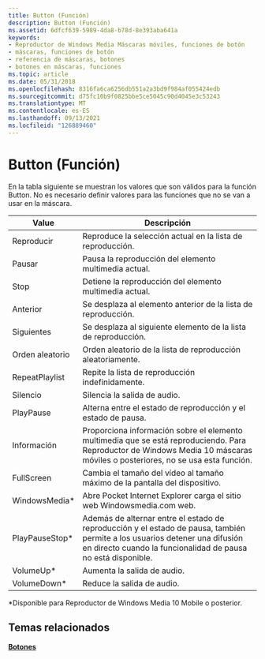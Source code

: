 ```yaml
---
title: Button (Función)
description: Button (Función)
ms.assetid: 6dfcf639-5989-4da8-b78d-8e393aba641a
keywords:
- Reproductor de Windows Media Máscaras móviles, funciones de botón
- máscaras, funciones de botón
- referencia de máscaras, botones
- botones en máscaras, funciones
ms.topic: article
ms.date: 05/31/2018
ms.openlocfilehash: 8316fa6ca6256db551a2a3bd9f984af055424edb
ms.sourcegitcommit: d75fc10b9f0825bbe5ce5045c90d4045e3c53243
ms.translationtype: MT
ms.contentlocale: es-ES
ms.lasthandoff: 09/13/2021
ms.locfileid: "126889460"
---
```

# <a name="button-function"></a>Button (Función)

En la tabla siguiente se muestran los valores que son válidos para la función Button. No es necesario definir valores para las funciones que no se van a usar en la máscara.



| Value           | Descripción                                                                                                                                                  |
|-----------------|--------------------------------------------------------------------------------------------------------------------------------------------------------------|
| Reproducir            | Reproduce la selección actual en la lista de reproducción.                                                                                                                 |
| Pausar           | Pausa la reproducción del elemento multimedia actual.                                                                                                                   |
| Stop            | Detiene la reproducción del elemento multimedia actual.                                                                                                                    |
| Anterior            | Se desplaza al elemento anterior de la lista de reproducción.                                                                                                                  |
| Siguientes            | Se desplaza al siguiente elemento de la lista de reproducción.                                                                                                                      |
| Orden aleatorio         | Orden aleatorio de la lista de reproducción aleatoriamente.                                                                                                                              |
| RepeatPlaylist  | Repite la lista de reproducción indefinidamente.                                                                                                                           |
| Silencio            | Silencia la salida de audio.                                                                                                                                   |
| PlayPause       | Alterna entre el estado de reproducción y el estado de pausa.                                                                                                          |
| Información            | Proporciona información sobre el elemento multimedia que se está reproduciendo. Para Reproductor de Windows Media 10 máscaras móviles o posteriores, no se usa esta función.                     |
| FullScreen      | Cambia el tamaño del vídeo al tamaño máximo de la pantalla del dispositivo.                                                                                                 |
| WindowsMedia\*  | Abre Pocket Internet Explorer carga el sitio web Windowsmedia.com web.                                                                                       |
| PlayPauseStop\* | Además de alternar entre el estado de reproducción y el estado de pausa, también permite a los usuarios detener una difusión en directo cuando la funcionalidad de pausa no está disponible. |
| VolumeUp\*      | Aumenta la salida de audio.                                                                                                                                  |
| VolumeDown\*    | Reduce la salida de audio.                                                                                                                                  |



 

\*Disponible para Reproductor de Windows Media 10 Mobile o posterior.

## <a name="related-topics"></a>Temas relacionados

<dl> <dt>

[**Botones**](buttons.md)
</dt> </dl>

 

 




